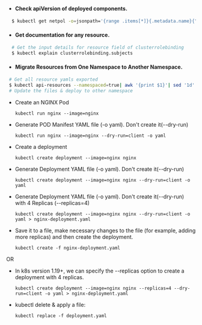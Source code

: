 
 * #### Check apiVersion of deployed components.
```sh
  $ kubectl get netpol -o=jsonpath='{range .items[*]}{.metadata.name}{"\t"}{"\t"}{.apiVersion} {"\n"} {end}'
```
 * #### Get documentation for any resource.
```sh
  # Get the input details for resource field of clusterrolebinding
  $ kubectl explain clusterrolebinding.subjects
```
 * #### Migrate Resources from One Namespace to Another Namespace.
```sh
 # Get all resource yamls exported
 $ kubectl api-resources --namespaced=true| awk '{print $1}'| sed '1d'| while read -r line; do echo "$(kubectl get $line -n <namespace> -o yaml > $line.yaml)"; done
 # Update the files & deploy to other namespace

```

 * Create an NGINX Pod

   `kubectl run nginx --image=nginx`

 * Generate POD Manifest YAML file (-o yaml). Don't create it(--dry-run)

   `kubectl run nginx --image=nginx --dry-run=client -o yaml`

 * Create a deployment

   `kubectl create deployment --image=nginx nginx`

 * Generate Deployment YAML file (-o yaml). Don't create it(--dry-run)

   `kubectl create deployment --image=nginx nginx --dry-run=client -o yaml`

 * Generate Deployment YAML file (-o yaml). Don't create it(--dry-run) with 4 Replicas (--replicas=4)

   `kubectl create deployment --image=nginx nginx --dry-run=client -o yaml > nginx-deployment.yaml`

 * Save it to a file, make necessary changes to the file (for example, adding more replicas) and then create the deployment.

   `kubectl create -f nginx-deployment.yaml`

OR

 * In k8s version 1.19+, we can specify the --replicas option to create a deployment with 4 replicas.

   `kubectl create deployment --image=nginx nginx --replicas=4 --dry-run=client -o yaml > nginx-deployment.yaml`

 * kubectl delete & apply a file:

   `kubectl replace -f deployment.yaml`



